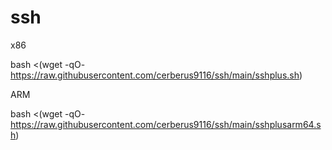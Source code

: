 # ssh
x86

bash <(wget -qO- https://raw.githubusercontent.com/cerberus9116/ssh/main/sshplus.sh)

ARM

bash <(wget -qO- https://raw.githubusercontent.com/cerberus9116/ssh/main/sshplusarm64.sh)
